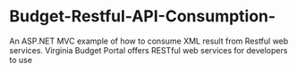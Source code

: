 # Budget-Restful-API-Consumption-
An ASP.NET MVC example of how to consume XML result from  Restful web services. Virginia Budget Portal offers RESTful web services for developers to use
